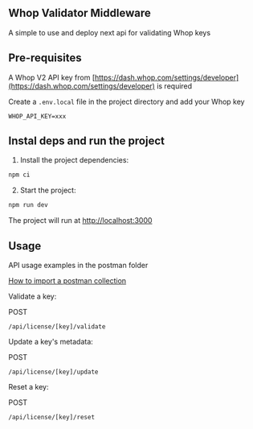 ## Whop Validator Middleware

A simple to use and deploy next api for validating Whop keys

## Pre-requisites

A Whop V2 API key from [https://dash.whop.com/settings/developer](https://dash.whop.com/settings/developer) is required

Create a `.env.local` file in the project directory and add your Whop key
```
WHOP_API_KEY=xxx
```

## Instal deps and run the project

1. Install the project dependencies:

```bash
npm ci
```

2. Start the project:

```bash
npm run dev
```

The project will run at [http://localhost:3000](http://localhost:3000)

## Usage

API usage examples in the postman folder 

[How to import a postman collection](https://learning.postman.com/docs/getting-started/importing-and-exporting-data/#importing-postman-data)

Validate a key:

POST
```
/api/license/[key]/validate
```

Update a key's metadata:

POST
```
/api/license/[key]/update
```

Reset a key:

POST
```
/api/license/[key]/reset
```

